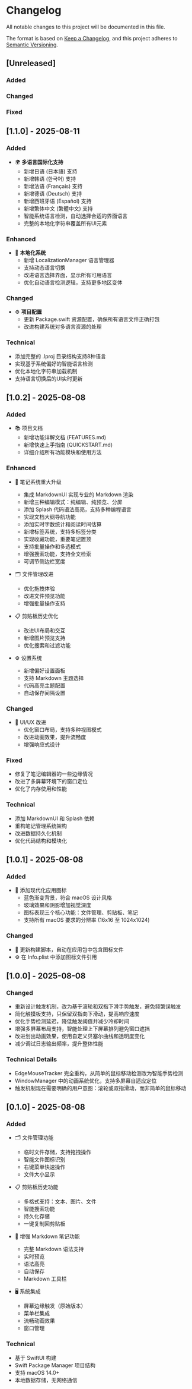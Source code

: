 # Changelog

All notable changes to this project will be documented in this file.

The format is based on [Keep a Changelog](https://keepachangelog.com/en/1.0.0/),
and this project adheres to [Semantic Versioning](https://semver.org/spec/v2.0.0.html).

## [Unreleased]

### Added

### Changed

### Fixed

## [1.1.0] - 2025-08-11

### Added
- 🌍 **多语言国际化支持**
  - 新增日语 (日本語) 支持
  - 新增韩语 (한국어) 支持  
  - 新增法语 (Français) 支持
  - 新增德语 (Deutsch) 支持
  - 新增西班牙语 (Español) 支持
  - 新增繁体中文 (繁體中文) 支持
  - 智能系统语言检测，自动选择合适的界面语言
  - 完整的本地化字符串覆盖所有UI元素

### Enhanced
- 🔧 **本地化系统**
  - 新增 LocalizationManager 语言管理器
  - 支持动态语言切换
  - 改进语言选择界面，显示所有可用语言
  - 优化自动语言检测逻辑，支持更多地区变体

### Changed
- ⚙️ **项目配置**
  - 更新 Package.swift 资源配置，确保所有语言文件正确打包
  - 改进构建系统对多语言资源的处理

### Technical
- 添加完整的 .lproj 目录结构支持8种语言
- 实现基于系统偏好的智能语言检测
- 优化本地化字符串加载机制
- 支持语言切换后的UI实时更新

## [1.0.2] - 2025-08-08

### Added
- 📚 项目文档
  - 新增功能详解文档 (FEATURES.md)
  - 新增快速上手指南 (QUICKSTART.md)
  - 详细介绍所有功能模块和使用方法

### Enhanced
- 📝 笔记系统重大升级
  - 集成 MarkdownUI 实现专业的 Markdown 渲染
  - 新增三种编辑模式：纯编辑、纯预览、分屏
  - 添加 Splash 代码语法高亮，支持多种编程语言
  - 实现文档大纲导航功能
  - 添加实时字数统计和阅读时间估算
  - 新增标签系统，支持多标签分类
  - 实现收藏功能，重要笔记置顶
  - 支持批量操作和多选模式
  - 增强搜索功能，支持全文检索
  - 可调节侧边栏宽度

- 🗂️ 文件管理改进
  - 优化拖拽体验
  - 改进文件预览功能
  - 增强批量操作支持

- 📋 剪贴板历史优化
  - 改进UI布局和交互
  - 新增图片预览支持
  - 优化搜索和过滤功能

- ⚙️ 设置系统
  - 新增偏好设置面板
  - 支持 Markdown 主题选择
  - 代码高亮主题配置
  - 自动保存间隔设置

### Changed
- 🎨 UI/UX 改进
  - 优化窗口布局，支持多种视图模式
  - 改进动画效果，提升流畅度
  - 增强响应式设计

### Fixed
- 修复了笔记编辑器的一些边缘情况
- 改进了多屏幕环境下的窗口定位
- 优化了内存使用和性能

### Technical
- 添加 MarkdownUI 和 Splash 依赖
- 重构笔记管理系统架构
- 改进数据持久化机制
- 优化代码结构和模块化

## [1.0.1] - 2025-08-08

### Added
- 🎨 添加现代化应用图标
  - 蓝色渐变背景，符合 macOS 设计风格
  - 玻璃效果和阴影增加视觉深度
  - 图标表现三个核心功能：文件管理、剪贴板、笔记
  - 支持所有 macOS 要求的分辨率 (16x16 至 1024x1024)

### Changed
- 🔧 更新构建脚本，自动在应用包中包含图标文件
- ⚙️ 在 Info.plist 中添加图标文件引用

## [1.0.0] - 2025-08-08

### Changed
- 重新设计触发机制，改为基于滚轮和双指下滑手势触发，避免频繁误触发
- 简化触摸板支持，只保留双指向下滑动，提高响应速度
- 优化手势检测延迟，降低触发阈值并减少冷却时间
- 增强多屏幕布局支持，智能处理上下屏幕排列避免窗口遮挡
- 改进划出动画效果，使用自定义贝塞尔曲线和透明度变化
- 减少调试日志输出频率，提升整体性能

### Technical Details
- EdgeMouseTracker 完全重构，从简单的鼠标移动检测改为智能手势检测
- WindowManager 中的动画系统优化，支持多屏幕自适应定位
- 触发机制现在需要明确的用户意图：滚轮或双指滑动，而非简单的鼠标移动

## [0.1.0] - 2025-08-08

### Added
- 🗂️ 文件管理功能
  - 临时文件存储，支持拖拽操作
  - 智能文件图标识别
  - 右键菜单快速操作
  - 文件大小显示

- 📋 剪贴板历史功能
  - 多格式支持：文本、图片、文件
  - 智能搜索功能
  - 持久化存储
  - 一键复制回剪贴板

- 📝 增强 Markdown 笔记功能
  - 完整 Markdown 语法支持
  - 实时预览
  - 语法高亮
  - 自动保存
  - Markdown 工具栏

- 🖥️ 系统集成
  - 屏幕边缘触发（原始版本）
  - 菜单栏集成
  - 流畅动画效果
  - 窗口管理

### Technical
- 基于 SwiftUI 构建
- Swift Package Manager 项目结构
- 支持 macOS 14.0+
- 本地数据存储，无网络通信